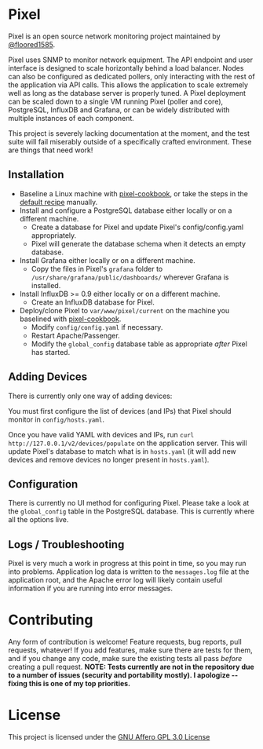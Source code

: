 Pixel
=============

Pixel is an open source network monitoring project maintained by [@floored1585](https://github.com/floored1585).

Pixel uses SNMP to monitor network equipment.  The API endpoint and user interface is designed to scale
horizontally behind a load balancer. Nodes can also be configured as dedicated pollers, only
interacting with the rest of the application via API calls. This allows the application to scale
extremely well as long as the database server is properly tuned.  A Pixel deployment can be scaled down
to a single VM running Pixel (poller and core), PostgreSQL, InfluxDB and Grafana, or can be widely
distributed with multiple instances of each component.

This project is severely lacking documentation at the moment, and the test suite will fail miserably
outside of a specifically crafted environment.  These are things that need work!

Installation
-------

* Baseline a Linux machine with [pixel-cookbook](https://github.com/floored1585/pixel-cookbook), or take the steps
in the [default recipe](https://github.com/floored1585/pixel-cookbook/blob/master/recipes/default.rb) manually.</li>
* Install and configure a PostgreSQL database either locally or on a different machine.
  * Create a database for Pixel and update Pixel's config/config.yaml appropriately.
  * Pixel will generate the database schema when it detects an empty database.
* Install Grafana either locally or on a different machine.
  * Copy the files in Pixel's `grafana` folder to `/usr/share/grafana/public/dashboards/` wherever
Grafana is installed.
* Install InfluxDB >= 0.9 either locally or on a different machine.
  * Create an InfluxDB database for Pixel.
* Deploy/clone Pixel to `var/www/pixel/current` on the machine you baselined with
[pixel-cookbook](https://github.com/floored1585/pixel-cookbook).
  * Modify `config/config.yaml` if necessary.
  * Restart Apache/Passenger.
  * Modify the `global_config` database table as appropriate *after* Pixel has started.

Adding Devices
-------

There is currently only one way of adding devices:

You must first configure the list of devices (and IPs) that Pixel should monitor in `config/hosts.yaml`.

Once you have valid YAML with devices and IPs, run `curl http://127.0.0.1/v2/devices/populate` on the
application server. This will update Pixel's database to match what is in `hosts.yaml` (it will add new
devices and remove devices no longer present in `hosts.yaml`).

Configuration
-------

There is currently no UI method for configuring Pixel.  Please take a look at the `global_config` table in the
PostgreSQL database.  This is currently where all the options live.

Logs / Troubleshooting
-------

Pixel is very much a work in progress at this point in time, so you may run into problems.
Application log data is written to the `messages.log` file at the application root, and
the Apache error log will likely contain useful information if you are running into error messages.

Contributing
============

Any form of contribution is welcome!  Feature requests, bug reports, pull requests, whatever!
If you add features, make sure there are tests for them, and if you change any code, make sure
the existing tests all pass _before_ creating a pull request. <b>NOTE: Tests currently are not in
the repository due to a number of issues (security and portability mostly).  I apologize --
fixing this is one of my top priorities.</b>

License
============

This project is licensed under the [GNU Affero GPL 3.0 License](http://www.gnu.org/licenses/agpl-3.0.en.html)
